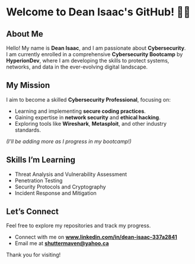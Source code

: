 # Welcome to Dean Isaac's GitHub! 👨‍💻  

## About Me  
Hello! My name is **Dean Isaac**, and I am passionate about **Cybersecurity**.  
I am currently enrolled in a comprehensive **Cybersecurity Bootcamp** by **HyperionDev**, where I am developing the skills to protect systems, networks, and data in the ever-evolving digital landscape.  

## My Mission  
I aim to become a skilled **Cybersecurity Professional**, focusing on:  
- Learning and implementing **secure coding practices**.  
- Gaining expertise in **network security** and **ethical hacking**.  
- Exploring tools like **Wireshark**, **Metasploit**, and other industry standards.  

<!---
## Current Projects  
Here are some of the projects I’m working on:  
- **[Project 1: Cyber Threat Analyzer](#)** – A tool for detecting and analyzing potential threats.  
- **[Project 2: Network Security Simulator](#)** – Simulating vulnerabilities and securing virtual networks.
--->

*(I’ll be adding more as I progress in my bootcamp!)*  

## Skills I’m Learning  
- Threat Analysis and Vulnerability Assessment  
- Penetration Testing  
- Security Protocols and Cryptography  
- Incident Response and Mitigation  

## Let’s Connect  
Feel free to explore my repositories and track my progress.  
- Connect with me on **www.linkedin.com/in/dean-isaac-337a2841**  
- Email me at **shuttermaven@yahoo.ca**  

Thank you for visiting!


<!---
Aranathan318/Aranathan318 is a ✨ special ✨ repository because its `README.md` (this file) appears on your GitHub profile.
You can click the Preview link to take a look at your changes.
--->
